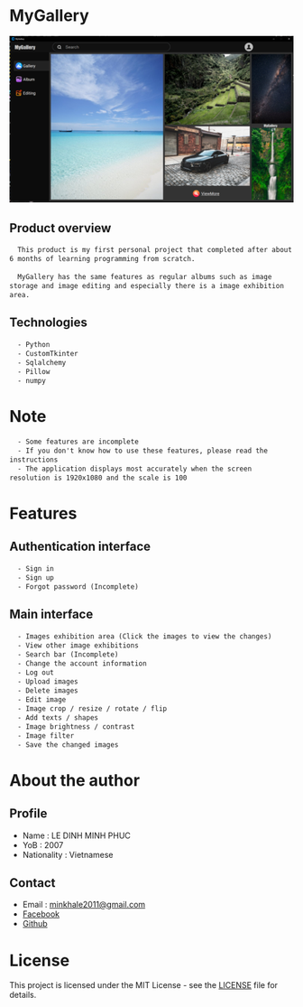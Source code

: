 # MyGallery 
![PROJECT](app/asset/feather/demo.png) 
## Product overview
      This product is my first personal project that completed after about 6 months of learning programming from scratch.

      MyGallery has the same features as regular albums such as image storage and image editing and especially there is a image exhibition area.
## Technologies
      - Python
      - CustomTkinter
      - Sqlalchemy
      - Pillow 
      - numpy
# Note
      - Some features are incomplete
      - If you don't know how to use these features, please read the instructions
      - The application displays most accurately when the screen resolution is 1920x1080 and the scale is 100
# Features 
   ## Authentication interface
      - Sign in
      - Sign up
      - Forgot password (Incomplete)
   ## Main interface
      - Images exhibition area (Click the images to view the changes)
      - View other image exhibitions
      - Search bar (Incomplete)
      - Change the account information
      - Log out
      - Upload images
      - Delete images
      - Edit image
      - Image crop / resize / rotate / flip 
      - Add texts / shapes
      - Image brightness / contrast
      - Image filter
      - Save the changed images


# About the author
   ## Profile
   - Name : LE DINH MINH PHUC
   - YoB : 2007
   - Nationality : Vietnamese
   ## Contact
   - Email : minkhale2011@gmail.com
   - [Facebook](https://www.facebook.com/phuclee1120)
   - [Github](https://github.com/CoderMoiNhu)
# License
This project is licensed under the MIT License - see the [LICENSE](LICENSE) file for details.








    
